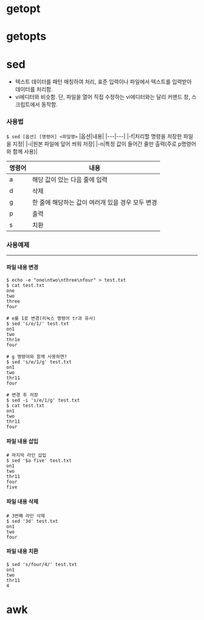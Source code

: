 # getopt


# getopts


# sed
* 텍스트 데이터를 패턴 매칭하여 처리, 표준 입력이나 파일에서 텍스트를 입력받아 데이터를 처리함.
* vi에디터와 비슷함. 단, 파일을 열어 직접 수정하는 vi에디터와는 달리 커맨드 창, 스크립트에서 동작함.
### 사용법
`$ sed [옵션] [명령어] <파일명>`
|옵션|내용|
|---|---|
|-f|처리할 명령을 저장한 파일을 지정|
|-i|원본 파일에 덮어 씌워 저장|
|-n|특정 값이 들어간 줄만 출력(주로 p명령어와 함께 사용)|

|명령어|내용|
|---|---|
|a|해당 값이 있는 다음 줄에 입력|
|d|삭제|
|g|한 줄에 해당하는 값이 여러개 있을 경우 모두 변경|
|p|출력|
|s|치환|

### 사용예제
---
#### 파일 내용 변경
```
$ echo -e "one\ntwo\nthree\nfour" > test.txt
$ cat test.txt
one
two
three
four

# e를 1로 변경(리눅스 명령어 tr과 유사)
$ sed 's/e/1/' test.txt
on1
two
thr1e
four

# g 명령어와 함께 사용하면?
$ sed 's/e/1/g' test.txt
on1
two
thr11
four

# 변경 후 저장
$ sed -i 's/e/1/g' test.txt
$ cat test.txt
on1
two
thr11
four
```
#### 파일 내용 삽입
```
# 마지막 라인 삽입
$ sed '$a five' test.txt
on1
two
thr11
four
five
```
#### 파일 내용 삭제
```
# 3번째 라인 삭제
$ sed '3d' test.txt
on1
two
four
```
#### 파일 내용 치환
```
$ sed 's/four/4/' test.txt
on1
two
thr11
4
```
# awk
